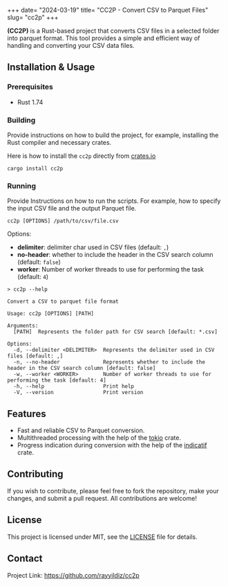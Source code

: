 +++
date= "2024-03-19"
title= "CC2P - Convert CSV to Parquet Files"
slug= "cc2p"
+++

**(CC2P)** is a Rust-based project that converts CSV files in a selected folder into parquet format. This tool provides a simple and efficient way of handling and converting your CSV data files.


## Installation & Usage

### Prerequisites

- Rust 1.74

### Building

Provide instructions on how to build the project, for example, installing the Rust compiler and necessary crates.

Here is how to install the `cc2p` directly from [crates.io](https://crates.io/crates/cc2p)

```shell
cargo install cc2p
```

### Running

Provide Instructions on how to run the scripts. For example, how to specify the input CSV file and the output Parquet file.

```shell
cc2p [OPTIONS] /path/to/csv/file.csv
```

Options:

- **delimiter**: delimiter char used in CSV files (default: `,`)
- **no-header**: whether to include the header in the CSV search column (default: `false`)
- **worker**: Number of worker threads to use for performing the task (default: `4`)

```shell
> cc2p --help

Convert a CSV to parquet file format

Usage: cc2p [OPTIONS] [PATH]

Arguments:
  [PATH]  Represents the folder path for CSV search [default: *.csv]

Options:
  -d, --delimiter <DELIMITER>  Represents the delimiter used in CSV files [default: ,]
  -n, --no-header              Represents whether to include the header in the CSV search column [default: false]
  -w, --worker <WORKER>        Number of worker threads to use for performing the task [default: 4]
  -h, --help                   Print help
  -V, --version                Print version
```

## Features

- Fast and reliable CSV to Parquet conversion.
- Multithreaded processing with the help of the [tokio](https://tokio.rs/) crate.
- Progress indication during conversion with the help of the [indicatif](https://docs.rs/indicatif) crate.

## Contributing

If you wish to contribute, please feel free to fork the repository, make your changes, and submit a pull request. All contributions are welcome!

## License

This project is licensed under MIT, see the [LICENSE](LICENSE) file for details.

## Contact

Project Link: https://github.com/rayyildiz/cc2p